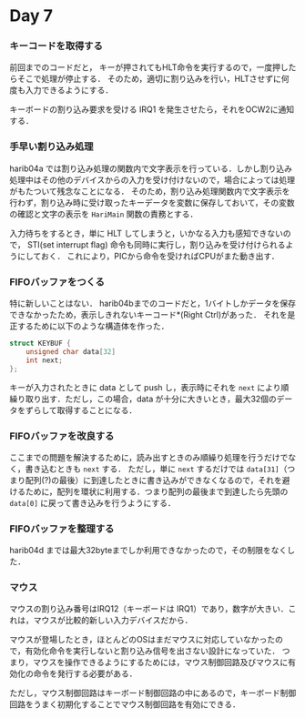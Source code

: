 # Day 7

### キーコードを取得する

前回までのコードだと， キーが押されてもHLT命令を実行するので，一度押したらそこで処理が停止する．
そのため，適切に割り込みを行い，HLTさせずに何度も入力できるようにする．

キーボードの割り込み要求を受ける IRQ1 を発生させたら，それをOCW2に通知する．

### 手早い割り込み処理

harib04a では割り込み処理の関数内で文字表示を行っている．しかし割り込み処理中はその他のデバイスからの入力を受け付けないので，場合によっては処理がもたついて残念なことになる．
そのため，割り込み処理関数内で文字表示を行わず，割り込み時に受け取ったキーデータを変数に保存しておいて，その変数の確認と文字の表示を `HariMain` 関数の責務とする．

入力待ちをするとき，単に HLT してしまうと，いかなる入力も感知できないので， STI(set interrupt flag) 命令も同時に実行し，割り込みを受け付けられるようにしておく．
これにより，PICから命令を受ければCPUがまた動き出す．

### FIFOバッファをつくる

特に新しいことはない．
harib04bまでのコードだと，1バイトしかデータを保存できなかったため，表示しきれないキーコード*(Right Ctrl)があった．
それを是正するために以下のような構造体を作った．

```c
struct KEYBUF {
    unsigned char data[32]
    int next;
};
```

キーが入力されたときに data として push し，表示時にそれを `next` により順繰り取り出す．ただし，この場合，data が十分に大きいとき，最大32個のデータをずらして取得することになる．

### FIFOバッファを改良する

ここまでの問題を解決するために，読み出すときのみ順繰り処理を行うだけでなく，書き込むときも `next` する．
ただし，単に `next` するだけでは `data[31]`（つまり配列(?)の最後）に到達したときに書き込みができなくなるので，それを避けるために，配列を環状に利用する．つまり配列の最後まで到達したら先頭の `data[0]` に戻って書き込みを行うようにする．

### FIFOバッファを整理する

harib04d までは最大32byteまでしか利用できなかったので，その制限をなくした．

### マウス

マウスの割り込み番号はIRQ12（キーボードは IRQ1）であり，数字が大きい．これは，マウスが比較的新しい入力デバイスだから．

マウスが登場したとき，ほとんどのOSはまだマウスに対応していなかったので，有効化命令を実行しないと割り込み信号を出さない設計になっていた．
つまり，マウスを操作できるようにするためには，マウス制御回路及びマウスに有効化の命令を発行する必要がある．

ただし，マウス制御回路はキーボード制御回路の中にあるので，キーボード制御回路をうまく初期化することでマウス制御回路を有効にできる．
